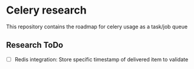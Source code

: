 # Celery research

This repository contains the roadmap for celery usage as a task/job queue

##  Research ToDo

* [ ] Redis integration: Store specific timestamp of delivered item to validate